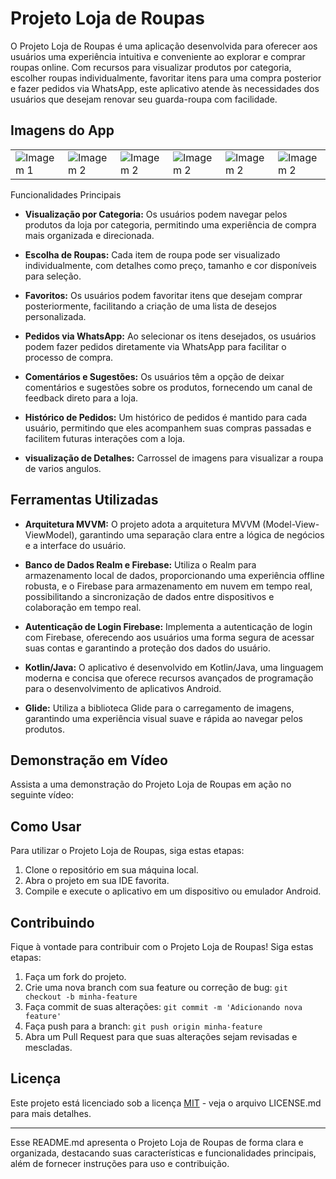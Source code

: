# Projeto Loja de Roupas

O Projeto Loja de Roupas é uma aplicação desenvolvida para oferecer aos usuários uma experiência intuitiva e conveniente ao explorar e comprar roupas online. Com recursos para visualizar produtos por categoria, escolher roupas individualmente, favoritar itens para uma compra posterior e fazer pedidos via WhatsApp, este aplicativo atende às necessidades dos usuários que desejam renovar seu guarda-roupa com facilidade.

## Imagens do App

<table>
  <tr>
    <td><img src="https://github.com/giuliano15/Catalogo-loja-de-roupa/assets/12647380/e4f53ded-da48-4ab6-afe1-624d56743595" alt="Imagem 1"></td>
    <td><img src="https://github.com/giuliano15/Catalogo-loja-de-roupa/assets/12647380/48ee9ed7-0e0f-400e-9282-a36f2421acc4" alt="Imagem 2"></td>   
    <td><img src="https://github.com/giuliano15/Catalogo-loja-de-roupa/assets/12647380/1157d301-568d-4a1e-bc09-733a1d987709" alt="Imagem 2"></td>
    <td><img src="https://github.com/giuliano15/Catalogo-loja-de-roupa/assets/12647380/182056fd-c66e-49a8-a410-30997c0474e2" alt="Imagem 2"></td>
    <td><img src="https://github.com/giuliano15/Catalogo-loja-de-roupa/assets/12647380/7041e261-9db5-4880-9f36-feac0617c0df" alt="Imagem 2"></td>
    <td><img src="https://github.com/giuliano15/Catalogo-loja-de-roupa/assets/12647380/e7fa114c-dc58-4895-8a02-46568379ed84" alt="Imagem 2"></td>
  </tr>
</table

## Funcionalidades Principais

- **Visualização por Categoria:** Os usuários podem navegar pelos produtos da loja por categoria, permitindo uma experiência de compra mais organizada e direcionada.

- **Escolha de Roupas:** Cada item de roupa pode ser visualizado individualmente, com detalhes como preço, tamanho e cor disponíveis para seleção.

- **Favoritos:** Os usuários podem favoritar itens que desejam comprar posteriormente, facilitando a criação de uma lista de desejos personalizada.

- **Pedidos via WhatsApp:** Ao selecionar os itens desejados, os usuários podem fazer pedidos diretamente via WhatsApp para facilitar o processo de compra.

- **Comentários e Sugestões:** Os usuários têm a opção de deixar comentários e sugestões sobre os produtos, fornecendo um canal de feedback direto para a loja.

- **Histórico de Pedidos:** Um histórico de pedidos é mantido para cada usuário, permitindo que eles acompanhem suas compras passadas e facilitem futuras interações com a loja.
  
- **visualização de Detalhes:** Carrossel de imagens para visualizar a roupa de varios angulos.

## Ferramentas Utilizadas

- **Arquitetura MVVM:** O projeto adota a arquitetura MVVM (Model-View-ViewModel), garantindo uma separação clara entre a lógica de negócios e a interface do usuário.

- **Banco de Dados Realm e Firebase:** Utiliza o Realm para armazenamento local de dados, proporcionando uma experiência offline robusta, e o Firebase para armazenamento em nuvem em tempo real, possibilitando a sincronização de dados entre dispositivos e colaboração em tempo real.

- **Autenticação de Login Firebase:** Implementa a autenticação de login com Firebase, oferecendo aos usuários uma forma segura de acessar suas contas e garantindo a proteção dos dados do usuário.

- **Kotlin/Java:** O aplicativo é desenvolvido em Kotlin/Java, uma linguagem moderna e concisa que oferece recursos avançados de programação para o desenvolvimento de aplicativos Android.

- **Glide:** Utiliza a biblioteca Glide para o carregamento de imagens, garantindo uma experiência visual suave e rápida ao navegar pelos produtos.

## Demonstração em Vídeo

Assista a uma demonstração do Projeto Loja de Roupas em ação no seguinte vídeo:



## Como Usar

Para utilizar o Projeto Loja de Roupas, siga estas etapas:

1. Clone o repositório em sua máquina local.
2. Abra o projeto em sua IDE favorita.
3. Compile e execute o aplicativo em um dispositivo ou emulador Android.

## Contribuindo

Fique à vontade para contribuir com o Projeto Loja de Roupas! Siga estas etapas:

1. Faça um fork do projeto.
2. Crie uma nova branch com sua feature ou correção de bug: `git checkout -b minha-feature`
3. Faça commit de suas alterações: `git commit -m 'Adicionando nova feature'`
4. Faça push para a branch: `git push origin minha-feature`
5. Abra um Pull Request para que suas alterações sejam revisadas e mescladas.

## Licença

Este projeto está licenciado sob a licença [MIT](LICENSE.md) - veja o arquivo LICENSE.md para mais detalhes.

---

Esse README.md apresenta o Projeto Loja de Roupas de forma clara e organizada, destacando suas características e funcionalidades principais, além de fornecer instruções para uso e contribuição.
